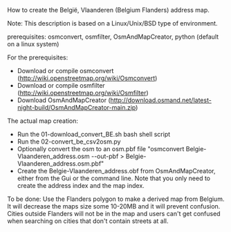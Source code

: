 How to create the België, Vlaanderen (Belgium Flanders) address map.

Note: This description is based on a Linux/Unix/BSD type of environment.

prerequisites: osmconvert, osmfilter, OsmAndMapCreator, python (default on a linux system)

For the prerequisites:
- Download or compile osmconvert (http://wiki.openstreetmap.org/wiki/Osmconvert)
- Download or compile osmfilter (http://wiki.openstreetmap.org/wiki/Osmfilter)
- Download OsmAndMapCreator (http://download.osmand.net/latest-night-build/OsmAndMapCreator-main.zip)


The actual map creation:
- Run the 01-download_convert_BE.sh bash shell script
- Run the 02-convert_be_csv2osm.py
- Optionally convert the osm to an osm.pbf file "osmconvert Belgie-Vlaanderen_address.osm --out-pbf > Belgie-Vlaanderen_address.osm.pbf"
- Create the Belgie-Vlaanderen_address.obf from OsmAndMapCreator, either from the Gui or the command line. 
Note that you only need to create the address index and the map index.

To be done: Use the Flanders polygon to make a derived map from Belgium. It will decrease the maps size some 10-20MB and
it will prevent confusion. Cities outside Flanders will not be in the map and users can't get confused when searching on cities that don't contain streets at all.
